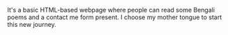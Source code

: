 It's a basic HTML-based webpage where people can read some Bengali poems and a contact me form present. I choose my mother tongue to start this new journey. 
